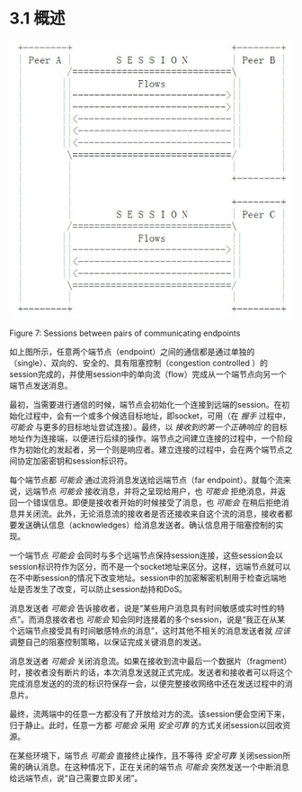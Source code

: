 # 3.1 概述


![Sessions between pairs of communicating endpoints][1]

Figure 7: Sessions between pairs of communicating endpoints

如上图所示，任意两个端节点（endpoint）之间的通信都是通过单独的（single）、双向的、安全的、具有阻塞控制（congestion controlled ）的session完成的，并使用session中的单向流（flow）完成从一个端节点向另一个端节点发送消息。

最初，当需要进行通信的时候，端节点会初始化一个连接到远端的session。在初始化过程中，会有一个或多个候选目标地址，即socket，可用（在 *握手* 过程中， *可能会* 与更多的目标地址尝试连接）。最终，以 *接收到的第一个正确响应* 的目标地址作为连接端，以便进行后续的操作。端节点之间建立连接的过程中，一个阶段作为初始化的发起者，另一个则是响应者。建立连接的过程中，会在两个端节点之间协定加密密钥和session标识符。

每个端节点都 *可能会* 通过流将消息发送给远端节点（far endpoint）。就每个流来说，远端节点 *可能会* 接收消息，并将之呈现给用户，也 *可能会* 拒绝消息，并返回一个错误信息。即便是接收者开始的时候接受了消息，也 *可能会* 在稍后拒绝消息并关闭流。此外，无论消息流的接收者是否还接收来自这个流的消息，接收者都要发送确认信息（acknowledges）给消息发送者。确认信息用于阻塞控制的实现。

一个端节点 *可能会* 会同时与多个远端节点保持session连接，这些session会以session标识符作为区分，而不是一个socket地址来区分。这样，远端节点就可以在不中断session的情况下改变地址。session中的加密解密机制用于检查远端地址是否发生了改变，可以防止session劫持和DoS。

消息发送者 *可能会* 告诉接收者，说是“某些用户消息具有时间敏感或实时性的特点”。而消息接收者也 *可能会* 知会同时连接着的多个session，说是“我正在从某个远端节点接受具有时间敏感特点的消息”，这时其他不相关的消息发送者就 *应该* 调整自己的阻塞控制策略，以保证完成关键消息的发送。

消息发送者 *可能会* 关闭消息流。如果在接收到流中最后一个数据片（fragment）时，接收者没有断片的话，本次消息发送就正式完成。发送者和接收者可以将这个完成消息发送的的流的标识符保存一会，以便完整接收网络中还在发送过程中的消息片。

最终，流两端中的任意一方都没有了开放给对方的流。该session便会空闲下来，归于静止。此时，任意一方都 *可能会* 采用 *安全可靠* 的方式关闭session以回收资源。

在某些环境下，端节点 *可能会* 直接终止操作，且不等待 *安全可靠* 关闭session所需的确认消息。在这种情况下，正在关闭的端节点 *可能会* 突然发送一个中断消息给远端节点，说“自己需要立即关闭”。



[1]:    ../images/figure-7.jpg
